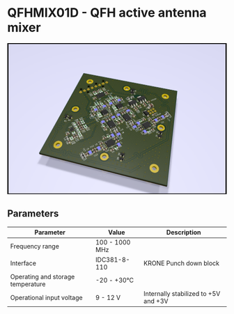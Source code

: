 # QFHMIX01D -  QFH active antenna mixer


![QFHMIX01 board overview ](doc/src/img/QFMIX01C.png)

## Parameters

| Parameter | Value | Description |
|-----------|-------|-------------|
| Frequency range | 100 - 1000 MHz |  |
| Interface | IDC381-8-110 | KRONE Punch down block |
| Operating and storage temperature | -20 - +30°C |  |
| Operational input voltage | 9 - 12 V | Internally stabilized to +5V and +3V |
